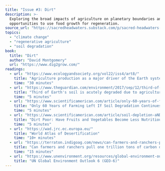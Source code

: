 ```yaml
---
title: "Issue #3: Dirt"
description: >-
  Exploring the broad impacts of agriculture on planetary boundaries and the
  opportunities to use food growth for regeneration.
source_url: "https://sacredheadwaters.substack.com/p/sacred-headwaters-3-dirt"
topics:
  - "climate change"
  - "regenerative agriculture"
  - "soil degradation"
book:
  title: "Dirt"
  author: "David Montgomery"
  url: "https://www.dig2grow.com/"
readings:
  - url: "https://www.ecologyandsociety.org/vol22/iss4/art8/"
    title: "Agriculture production as a major driver of the Earth system exceeding planetary boundaries"
    time: "30 minutes"
  - url: "https://www.theguardian.com/environment/2017/sep/12/third-of-earths-soil-acutely-degraded-due-to-agriculture-study"
    title: "Third of Earth's soil is acutely degraded due to agriculture"
    time: "5 minutes"
  - url: "https://www.scientificamerican.com/article/only-60-years-of-farming-left-if-soil-degradation-continues/"
    title: "Only 60 Years of Farming Left If Soil Degradation Continues"
    time: "5 minutes"
  - url: "https://www.scientificamerican.com/article/soil-depletion-aND-NUTRITION-LOSS/"
    title: "Dirt Poor: Have Fruits and Vegetables Become Less Nutritious?"
    time: "5 minutes"
  - url: "https://wad.jrc.ec.europa.eu/"
    title: "World Atlas of Desertification"
    time: "10+ minutes"
  - url: "https://terraton.indigoag.com/news/can-farmers-and-ranchers-pull-one-trillion-tons-of-carbon-dioxide-out-of-the-atmosphere"
    title: "Can farmers and ranchers pull one trillion tons of carbon dioxide out of the atmosphere?"
    time: "15 minutes"
  - url: "https://www.unenvironment.org/resources/global-environment-outlook-6"
    title: "UN Global Environment Outlook 6 (GEO-6)"
---
```

